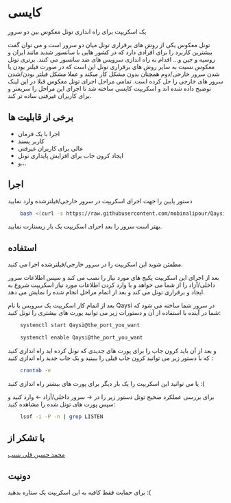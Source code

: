 # کایسی

یک اسکریپت برای راه اندازی تونل معکوس بین دو سرور

تونل معکوس یکی از روش های برقراری تونل میان دو سرور است و می توان گفت بیشترین کاربرد را برای افرادی دارد که در کشور هایی با سانسور شدید مانند ایران و روسیه و جین و... افدام به راه اندازی سرویس های ضد سانسور می کنند.
برتری تونل معکوس نسیت به سایر روش های برقراری تونل این است که در صورت فیلتر بودن یا شدن سرور خارجی/دوم همچنان بدون مشکل کار میکند و عملا مشکل فیلتر بودن/شدن سرور های خارجی را حل کرده است.
تمامی مراحل اجرای تونل معکوس قبلا در این لینک توضیح داده شده اند و اسکریپت کایسی ساخته شد تا اجرای این مراحل را سریعتر و برای کاربران غیرفنی ساده تر کند.

## برخی از قابلیت ها

- اجرا با یک فرمان
- کاربر پسند
- عالی برای کاربران غیرفنی
- ایجاد کرون جاب برای افزایش پایداری تونل
- و...

## اجرا

دستور پایین را جهت اجرای اسکریپت در سرور خارجی/فیلترشده وارد نمایید

```bash
    bash <(curl -s https://raw.githubusercontent.com/mobinalipour/Qaysi/main/Qaysi.sh)
```
بهتر است سرور را بعد اجرای اسکریپت یک بار ریستارت نمایید.
    
## استفاده

مطمئن شوید این اسکریپت را در سرور خارجی/فیلترشده اجرا می کنید.

بعد از اجرای این اسکریپت پکیج های مورد نیاز را نصب می کند و سپس اطلاعات سرور داخلی/آزاد را از شما می خواهد و با وارد کردن اطلاعات مورد نیاز اسکریپت شروع به ایجاد و برقراری تونل می کند و بعد از اتمام مراحل انجام شده را نمایش می دهد.

بعد از اتمام کار اسکریپت یک سرویس با نام Qaysi در سرور شما ساخته می شود که شما در آینده  با استفاده از آن و دستورات زیر می توانید پورت های بیشتری را تونل کنید:


``` bash
    systemctl start Qaysi@the_port_you_want
```
``` bash
    systemctl enable Qaysi@the_port_you_want
```

و بعد از آن باید کرون جاب را برای پورت های جدیدی که تونل کرده اید راه اندازی کنید که با دستور زیر می توانید کرون جاب قبلی را ببینید و یک جاب جدید راه اندازی کنید :

```bash
    crontab -e
```

یا می توانید این اسکریپت را یک بار دیگر برای پورت های بیشتر راه اندازی کنید :(

برای بررسی عملکرد صحیح تونل دستور زیر را در -<  سرور  داخلی/آزاد >-  وارد کنید و سپس پورت های تونل شده را مشاهده کنید:


```bash
    lsof -i -P -n | grep LISTEN
```

## با تشکر از 
[محمد حسین قلی نسب](https://github.com/slayer76/Remote-SSH-Tunnel-Farsi)


## دونیت

برای حمایت فقط کافیه به این اسکریپت یک ستاره بدهید :(

